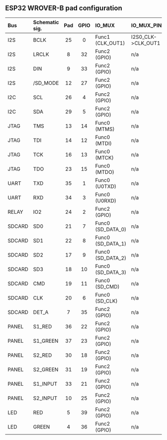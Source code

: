 ## ESP32 WROVER-B pad configuration

| Bus            | Schematic sig.      | Pad       | GPIO     | IO_MUX              | IO_MUX_PIN_CTRL      | Peripheral signal      |
|:---------------|:--------------------|:---------:|:--------:|:--------------------|:---------------------|:-----------------------|
| I2S            | BCLK                |    25     |    0     | Func1 (CLK_OUT1)    | I2S0_CLK->CLK_OUT1   | n/a                    |
| I2S            | LRCLK               |     8     |   32     | Func2 (GPIO)        | n/a                  | I2S0O_WS_out (26)      |
| I2S            | DIN                 |     9     |   33     | Func2 (GPIO)        | n/a                  | I2S0O_DATA_out0 (140)  |
| I2S            | /SD_MODE            |    12     |   27     | Func2 (GPIO)        | n/a                  | n/a                    |
| I2C            | SCL                 |    26     |    4     | Func2 (GPIO)        | n/a                  | I2CEXT0_SCL (29)       |
| I2C            | SDA                 |    29     |    5     | Func2 (GPIO)        | n/a                  | I2CEXT0_SDA (30)       |
| JTAG           | TMS                 |    13     |   14     | Func0 (MTMS)        | n/a                  | n/a                    |
| JTAG           | TDI                 |    14     |   12     | Func0 (MTDI)        | n/a                  | n/a                    |
| JTAG           | TCK                 |    16     |   13     | Func0 (MTCK)        | n/a                  | n/a                    |
| JTAG           | TDO                 |    23     |   15     | Func0 (MTDO)        | n/a                  | n/a                    |
| UART           | TXD                 |    35     |    1     | Func0 (U0TXD)       | n/a                  | n/a                    |
| UART           | RXD                 |    34     |    3     | Func0 (U0RXD)       | n/a                  | n/a                    |
| RELAY          | IO2                 |    24     |    2     | Func2 (GPIO)        | n/a                  | n/a                    |
| SDCARD         | SD0                 |    21     |    7     | Func0 (SD_DATA_0)   | n/a                  | n/a                    |
| SDCARD         | SD1                 |    22     |    8     | Func0 (SD_DATA_1)   | n/a                  | n/a                    |
| SDCARD         | SD2                 |    17     |    9     | Func0 (SD_DATA_2)   | n/a                  | n/a                    |
| SDCARD         | SD3                 |    18     |   10     | Func0 (SD_DATA_3)   | n/a                  | n/a                    |
| SDCARD         | CMD                 |    19     |   11     | Func0 (SD_CMD)      | n/a                  | n/a                    |
| SDCARD         | CLK                 |    20     |    6     | Func0 (SD_CLK)      | n/a                  | n/a                    |
| SDCARD         | DET_A               |     7     |   35     | Func2 (GPIO)        | n/a                  | n/a                    |
| PANEL          | S1_RED              |    36     |   22     | Func2 (GPIO)        | n/a                  | n/a                    |
| PANEL          | S1_GREEN            |    37     |   23     | Func2 (GPIO)        | n/a                  | n/a                    |
| PANEL          | S2_RED              |    30     |   18     | Func2 (GPIO)        | n/a                  | n/a                    |
| PANEL          | S2_GREEN            |    31     |   19     | Func2 (GPIO)        | n/a                  | n/a                    |
| PANEL          | S1_INPUT            |    33     |   21     | Func2 (GPIO)        | n/a                  | n/a                    |
| PANEL          | S2_INPUT            |    10     |   25     | Func2 (GPIO)        | n/a                  | n/a                    |
| LED            | RED                 |     5     |   39     | Func2 (GPIO)        | n/a                  | n/a                    |
| LED            | GREEN               |     4     |   36     | Func2 (GPIO)        | n/a                  | n/a                    |
